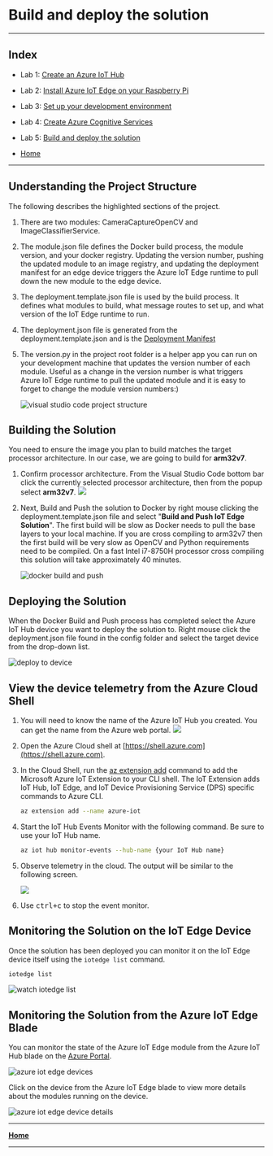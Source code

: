 # Build and deploy the solution

---

## Index

* Lab 1: [Create an Azure IoT Hub](../module_1_create_iot_hub/README.md)
* Lab 2: [Install Azure IoT Edge on your Raspberry Pi](../module_2_install_azure_iot_edge/README.md)
* Lab 3: [Set up your development environment](../module_3_set_up_computer/README.md)
* Lab 4: [Create Azure Cognitive Services](../module_4_create_azure_resources/README.md)
* Lab 5: [Build and deploy the solution](../module_5_building_the_solution/README.md)

* [Home](../../README.md)

---

## Understanding the Project Structure

The following describes the highlighted sections of the project.

1. There are two modules: CameraCaptureOpenCV and ImageClassifierService.

2. The module.json file defines the Docker build process, the module version, and your docker registry. Updating the version number, pushing the updated module to an image registry, and updating the deployment manifest for an edge device triggers the Azure IoT Edge runtime to pull down the new module to the edge device.

3. The deployment.template.json file is used by the build process. It defines what modules to build, what message routes to set up, and what version of the IoT Edge runtime to run.

4. The deployment.json file is generated from the deployment.template.json and is the [Deployment Manifest](https://docs.microsoft.com/en-us/azure/iot-edge/module-composition/?WT.mc_id=julyot-tir-dglover)

5. The version.py in the project root folder is a helper app you can run on your development machine that updates the version number of each module. Useful as a change in the version number is what triggers Azure IoT Edge runtime to pull the updated module and it is easy to forget to change the module version numbers:)

    ![visual studio code project structure](../resources/visual-studio-code-open-project.png)  

## Building the Solution

You need to ensure the image you plan to build matches the target processor architecture. In our case, we are going to build for **arm32v7**.

1. Confirm processor architecture.
    From the Visual Studio Code bottom bar click the currently selected processor architecture, then from the popup select **arm32v7**.
    ![](../resources/select-processor-architecture.png)

6. Next, Build and Push the solution to Docker by right mouse clicking the deployment.template.json file and select "**Build and Push IoT Edge Solution**". The first build will be slow as Docker needs to pull the base layers to your local machine. If you are cross compiling to arm32v7 then the first build will be very slow as OpenCV and Python requirements need to be compiled. On a fast Intel i7-8750H processor cross compiling this solution will take approximately 40 minutes.

    ![docker build and push](../resources/solution-build-push-docker.png)

## Deploying the Solution

When the Docker Build and Push process has completed select the Azure IoT Hub device you want to deploy the solution to. Right mouse click the deployment.json file found in the config folder and select the target device from the drop-down list.

   ![deploy to device](../resources/deploy-to-device.png)

## View the device telemetry from the Azure Cloud Shell

1. You will need to know the name of the Azure IoT Hub you created. You can get the name from the Azure web portal.
    ![](resources/azure-iot-resources.png)
2. Open the Azure Cloud shell at [https://shell.azure.com](https://shell.azure.com).
3. In the Cloud Shell, run the [az extension add](https://docs.microsoft.com/cli/azure/extension?view=azure-cli-latest&WT.mc_id=julyot-tir-dglover) command to add the Microsoft Azure IoT Extension to your CLI shell. The IoT Extension adds IoT Hub, IoT Edge, and IoT Device Provisioning Service (DPS) specific commands to Azure CLI.

    ```bash
    az extension add --name azure-iot
    ```

4. Start the IoT Hub Events Monitor with the following command. Be sure to use your IoT Hub name.

    ```bash
    az iot hub monitor-events --hub-name {your IoT Hub name}
    ```

5. Observe telemetry in the cloud. The output will be similar to the following screen.

    ![](resources/iot-hub-monitor-events.png)

6. Use <kbd>ctrl+c</kbd> to stop the event monitor.

## Monitoring the Solution on the IoT Edge Device

Once the solution has been deployed you can monitor it on the IoT Edge device itself using the ```iotedge list``` command.

```bash
iotedge list
```

  ![watch iotedge list](../resources/iotedge-list.png)

## Monitoring the Solution from the Azure IoT Edge Blade

You can monitor the state of the Azure IoT Edge module from the Azure IoT Hub blade on the [Azure Portal](http://portal.azure.com).

   ![azure iot edge devices](../resources/azure-iotedge-monitoring.png)

   Click on the device from the Azure IoT Edge blade to view more details about the modules  running on the device.

   ![azure iot edge device details](../resources/azure-portal-iotedge-device-details.png)

---

**[Home](../../README.md)**

---